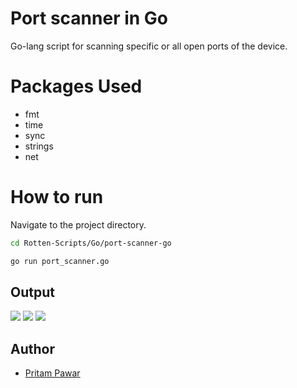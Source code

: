 # Port scanner in Go
Go-lang script for scanning specific or all open ports of the device.
# Packages Used
- fmt
- time
- sync
- strings
- net

# How to run
Navigate to the project directory.
```bash
cd Rotten-Scripts/Go/port-scanner-go
```
```bash
go run port_scanner.go 
```
## Output

![](https://i.imgur.com/xMil1Kh.jpg)
![](https://i.imgur.com/VEQPbz3.jpg)
![](https://i.imgur.com/tMiEYNk.jpg)

## Author
- [Pritam Pawar](https://github.com/pritamp17)
